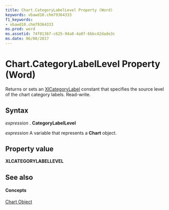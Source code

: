 ```yaml
---
title: Chart.CategoryLabelLevel Property (Word)
keywords: vbawd10.chm79364333
f1_keywords:
- vbawd10.chm79364333
ms.prod: word
ms.assetid: 74f01367-c625-94a8-4a0f-6bbc42dade3c
ms.date: 06/08/2017
---
```



# Chart.CategoryLabelLevel Property (Word)

Returns or sets an [XlCategoryLabel](Word.xlcategorylabellevel.md) constant that specifies the source level of the chart category labels. Read-write.


## Syntax

 _expression_ . **CategoryLabelLevel**

 _expression_ A variable that represents a **Chart** object.


## Property value

 **XLCATEGORYLABELLEVEL**


## See also


#### Concepts


[Chart Object](Word.Chart.md)

